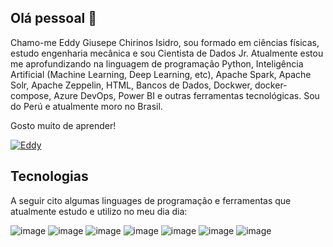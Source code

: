## Olá pessoal 👋

Chamo-me Eddy Giusepe Chirinos Isidro, sou formado em ciências físicas, estudo engenharia mecânica e sou Cientista de Dados Jr. Atualmente estou me aprofundizando na linguagem de programação Python, Inteligência Artificial (Machine Learning, Deep Learning, etc), Apache Spark, Apache Solr, Apache Zeppelin, HTML, Bancos de Dados, Dockwer, docker-compose, Azure DevOps, Power BI e outras ferramentas tecnológicas. Sou do Perú e atualmente moro no Brasil.

Gosto muito de aprender!

[![Eddy](https://user-images.githubusercontent.com/69597971/133535417-bc5020dd-7040-4a87-8a77-7dca95cd4539.png)](https://www.linkedin.com/in/eddy-giusepe-chirinos-isidro-85a43a42/)


## Tecnologias 

A seguir cito algumas linguages de programação e ferramentas que atualmente estudo e utilizo no meu dia dia:

![image](https://user-images.githubusercontent.com/69597971/133537307-25a5250c-436d-40e6-b005-5032a6c7c6ef.png)
![image](https://user-images.githubusercontent.com/69597971/133537399-9fdefce0-b5ff-4075-9fdc-c1c46d3d8107.png)
![image](https://user-images.githubusercontent.com/69597971/133537584-a01d6e56-cd01-4918-8000-c574a5533174.png)
![image](https://user-images.githubusercontent.com/69597971/133537425-67283b6d-d9c4-4e8c-a554-b1e52c1f8dc1.png)
![image](https://user-images.githubusercontent.com/69597971/133537501-7363691c-d14b-4cc9-a632-6c5fa03cdfb4.png)
![image](https://user-images.githubusercontent.com/69597971/133537730-59350b46-e4ff-4068-9e42-f583707e5609.png)
![image](https://user-images.githubusercontent.com/69597971/133537949-3a5047c2-cebd-473e-ae68-e84a2d6d4a3a.png)


